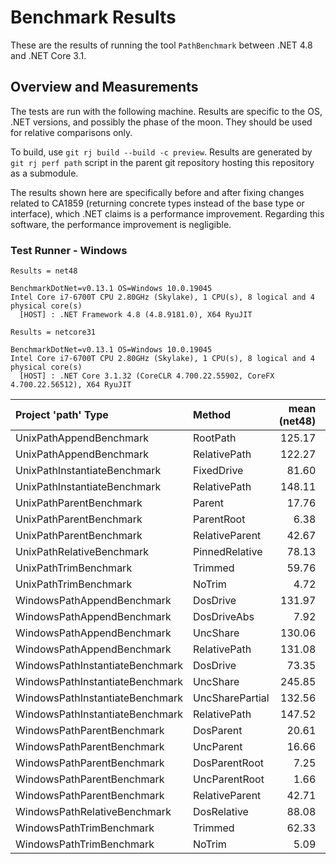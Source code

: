 # Benchmark Results

These are the results of running the tool `PathBenchmark` between .NET 4.8 and
.NET Core 3.1.

## Overview and Measurements

The tests are run with the following machine. Results are specific to the OS,
.NET versions, and possibly the phase of the moon. They should be used for
relative comparisons only.

To build, use `git rj build --build -c preview`. Results are generated by `git
rj perf path` script in the parent git repository hosting this repository as a
submodule.

The results shown here are specifically before and after fixing changes related
to CA1859 (returning concrete types instead of the base type or interface),
which .NET claims is a performance improvement. Regarding this software, the
performance improvement is negligible.

### Test Runner - Windows

```text
Results = net48

BenchmarkDotNet=v0.13.1 OS=Windows 10.0.19045
Intel Core i7-6700T CPU 2.80GHz (Skylake), 1 CPU(s), 8 logical and 4 physical core(s)
  [HOST] : .NET Framework 4.8 (4.8.9181.0), X64 RyuJIT
```

```text
Results = netcore31

BenchmarkDotNet=v0.13.1 OS=Windows 10.0.19045
Intel Core i7-6700T CPU 2.80GHz (Skylake), 1 CPU(s), 8 logical and 4 physical core(s)
  [HOST] : .NET Core 3.1.32 (CoreCLR 4.700.22.55902, CoreFX 4.700.22.56512), X64 RyuJIT
```

| Project 'path' Type             | Method          | mean (net48) | stderr | mean (netcore31) | stderr |
|:--------------------------------|:----------------|-------------:|-------:|-----------------:|-------:|
| UnixPathAppendBenchmark         | RootPath        | 125.17       | 0.26   | 89.50            | 0.19   |
| UnixPathAppendBenchmark         | RelativePath    | 122.27       | 0.05   | 89.16            | 0.08   |
| UnixPathInstantiateBenchmark    | FixedDrive      | 81.60        | 0.05   | 72.69            | 0.23   |
| UnixPathInstantiateBenchmark    | RelativePath    | 148.11       | 0.13   | 143.67           | 0.12   |
| UnixPathParentBenchmark         | Parent          | 17.76        | 0.01   | 15.81            | 0.02   |
| UnixPathParentBenchmark         | ParentRoot      | 6.38         | 0.00   | 5.95             | 0.01   |
| UnixPathParentBenchmark         | RelativeParent  | 42.67        | 0.04   | 39.09            | 0.06   |
| UnixPathRelativeBenchmark       | PinnedRelative  | 78.13        | 0.04   | 73.11            | 0.05   |
| UnixPathTrimBenchmark           | Trimmed         | 59.76        | 0.02   | 54.18            | 0.05   |
| UnixPathTrimBenchmark           | NoTrim          | 4.72         | 0.00   | 3.87             | 0.00   |
| WindowsPathAppendBenchmark      | DosDrive        | 131.97       | 0.08   | 102.38           | 0.07   |
| WindowsPathAppendBenchmark      | DosDriveAbs     | 7.92         | 0.00   | 6.86             | 0.01   |
| WindowsPathAppendBenchmark      | UncShare        | 130.06       | 0.06   | 101.51           | 0.09   |
| WindowsPathAppendBenchmark      | RelativePath    | 131.08       | 0.09   | 102.49           | 0.09   |
| WindowsPathInstantiateBenchmark | DosDrive        | 73.35        | 0.06   | 70.48            | 0.03   |
| WindowsPathInstantiateBenchmark | UncShare        | 245.85       | 0.11   | 224.63           | 0.13   |
| WindowsPathInstantiateBenchmark | UncSharePartial | 132.56       | 0.08   | 112.09           | 0.28   |
| WindowsPathInstantiateBenchmark | RelativePath    | 147.52       | 0.05   | 141.97           | 0.10   |
| WindowsPathParentBenchmark      | DosParent       | 20.61        | 0.02   | 18.21            | 0.03   |
| WindowsPathParentBenchmark      | UncParent       | 16.66        | 0.02   | 14.34            | 0.03   |
| WindowsPathParentBenchmark      | DosParentRoot   | 7.25         | 0.01   | 6.40             | 0.00   |
| WindowsPathParentBenchmark      | UncParentRoot   | 1.66         | 0.00   | 0.95             | 0.00   |
| WindowsPathParentBenchmark      | RelativeParent  | 42.71        | 0.04   | 39.61            | 0.08   |
| WindowsPathRelativeBenchmark    | DosRelative     | 88.08        | 0.07   | 79.09            | 0.10   |
| WindowsPathTrimBenchmark        | Trimmed         | 62.33        | 0.02   | 58.30            | 0.10   |
| WindowsPathTrimBenchmark        | NoTrim          | 5.09         | 0.01   | 4.46             | 0.00   |
